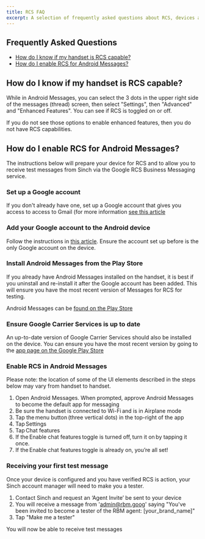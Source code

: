 ```yaml
---
title: RCS FAQ
excerpt: A selection of frequently asked questions about RCS, devices and the Sinch RCS API.
---
```


## Frequently Asked Questions

-  [How do I know if my handset is RCS capable?](#how-do-i-know-if-my-handset-is-rcs-capable)
-  [How do I enable RCS for Android Messages?](#how-do-i-enable-rcs-for-android-messages) 

## How do I know if my handset is RCS capable?

While in Android Messages, you can select the 3 dots in the upper right side of the messages (thread) screen, then select "Settings", then "Advanced" and "Enhanced Features". You can see if RCS is toggled on or off. 

If you do not see those options to enable enhanced features, then you do not have RCS capabilities.

## How do I enable RCS for Android Messages?
The instructions below will prepare your device for RCS and to allow you to receive test messages from Sinch via the Google RCS Business Messaging service.

### Set up a Google account
If you don't already have one, set up a Google account that gives you access to access to Gmail (for more information [see this article](https://support.google.com/accounts/answer/27441?hl=en)

### Add your Google account to the Android device
Follow the instructions in [this article](https://support.google.com/googleplay/answer/2521798?hl=en-GB). Ensure the account set up before is the only Google account on the device.

### Install Android Messages from the Play Store
If you already have Android Messages installed on the handset, it is best if you uninstall and re-install it after the Google account has been added. This will ensure you have the most recent version of Messages for RCS for testing.

Android Messages can be [found on the Play Store](https://play.google.com/store/apps/details?id=com.google.android.apps.messaging)

### Ensure Google Carrier Services is up to date
An up-to-date version of Google Carrier Services should also be installed on the device. You can ensure you have the most recent version by going to the [app page on the Google Play Store](https://play.google.com/store/apps/details?id=com.google.android.ims)
  
### Enable RCS in Android Messages
Please note: the location of some of the UI elements described in the steps below may vary from handset to handset.
 1. Open Android Messages. When prompted, approve Android Messages to become the default app for messaging
2.  Be sure the handset is connected to Wi-Fi and is in Airplane mode
3.  Tap the menu button (three vertical dots) in the top-right of the app
4.  Tap Settings
5.  Tap Chat features
6.  If the Enable chat features toggle is turned off, turn it on by tapping it once.    
7.  If the Enable chat features toggle is already on, you’re all set!

### Receiving your first test message
Once your device is configured and you have verified RCS is action, your Sinch account manager will need to make you a tester.

1. Contact Sinch and request an ‘Agent Invite’ be sent to your device
2. You will receive a message from 'admin@rbm.goog' saying "You've been invited to become a tester of the RBM agent: [your_brand_name]"
3. Tap "Make me a tester"

You will now be able to receive test messages
